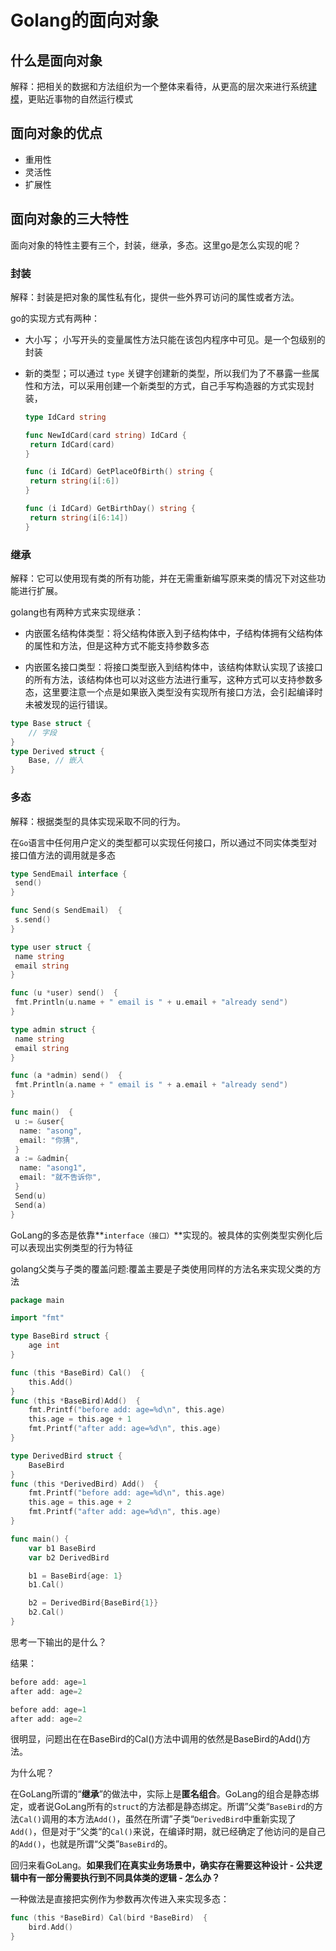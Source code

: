 # Golang的面向对象

## 什么是面向对象

解释：把相关的数据和方法组织为一个整体来看待，从更高的层次来进行系统[建模](https://baike.baidu.com/item/建模/814831)，更贴近事物的自然运行模式

## 面向对象的优点

+ 重用性
+ 灵活性
+ 扩展性



## 面向对象的三大特性

面向对象的特性主要有三个，封装，继承，多态。这里go是怎么实现的呢？

### 封装

解释：封装是把对象的属性私有化，提供一些外界可访问的属性或者方法。

go的实现方式有两种：

+ 大小写； 小写开头的变量属性方法只能在该包内程序中可见。是一个包级别的封装

+ 新的类型；可以通过 `type` 关键字创建新的类型，所以我们为了不暴露一些属性和方法，可以采用创建一个新类型的方式，自己手写构造器的方式实现封装，

  ```go
  type IdCard string
  
  func NewIdCard(card string) IdCard {
   return IdCard(card)
  }
  
  func (i IdCard) GetPlaceOfBirth() string {
   return string(i[:6])
  }
  
  func (i IdCard) GetBirthDay() string {
   return string(i[6:14])
  }
  ```

### 继承

解释：它可以使用现有类的所有功能，并在无需重新编写原来类的情况下对这些功能进行扩展。

golang也有两种方式来实现继承：

+ 内嵌匿名结构体类型：将父结构体嵌入到子结构体中，子结构体拥有父结构体的属性和方法，但是这种方式不能支持参数多态

- 内嵌匿名接口类型：将接口类型嵌入到结构体中，该结构体默认实现了该接口的所有方法，该结构体也可以对这些方法进行重写，这种方式可以支持参数多态，这里要注意一个点是如果嵌入类型没有实现所有接口方法，会引起编译时未被发现的运行错误。

```go
type Base struct {
    // 字段
}
type Derived struct {
    Base, // 嵌入
}
```

### 多态

解释：根据类型的具体实现采取不同的行为。

在`Go`语言中任何用户定义的类型都可以实现任何接口，所以通过不同实体类型对接口值方法的调用就是多态

```go
type SendEmail interface {
 send()
}

func Send(s SendEmail)  {
 s.send()
}

type user struct {
 name string
 email string
}

func (u *user) send()  {
 fmt.Println(u.name + " email is " + u.email + "already send")
}

type admin struct {
 name string
 email string
}

func (a *admin) send()  {
 fmt.Println(a.name + " email is " + a.email + "already send")
}

func main()  {
 u := &user{
  name: "asong",
  email: "你猜",
 }
 a := &admin{
  name: "asong1",
  email: "就不告诉你",
 }
 Send(u)
 Send(a)
}
```

GoLang的多态是依靠**`interface（接口）`**实现的。被具体的实例类型实例化后可以表现出实例类型的行为特征

golang父类与子类的覆盖问题:覆盖主要是子类使用同样的方法名来实现父类的方法

```go
package main

import "fmt"

type BaseBird struct {
    age int
}

func (this *BaseBird) Cal()  {
    this.Add()
}
func (this *BaseBird)Add()  {
    fmt.Printf("before add: age=%d\n", this.age)
    this.age = this.age + 1
    fmt.Printf("after add: age=%d\n", this.age)
}

type DerivedBird struct {
    BaseBird
}
func (this *DerivedBird) Add()  {
    fmt.Printf("before add: age=%d\n", this.age)
    this.age = this.age + 2
    fmt.Printf("after add: age=%d\n", this.age)
}

func main() {
    var b1 BaseBird
    var b2 DerivedBird

    b1 = BaseBird{age: 1}
    b1.Cal()

    b2 = DerivedBird{BaseBird{1}}
    b2.Cal()
}
```

思考一下输出的是什么？

结果：

```go
before add: age=1
after add: age=2

before add: age=1
after add: age=2
```

很明显，问题出在在BaseBird的Cal()方法中调用的依然是BaseBird的Add()方法。

为什么呢？

在GoLang所谓的“**继承**”的做法中，实际上是**匿名组合**。GoLang的组合是静态绑定，或者说GoLang所有的`struct`的方法都是静态绑定。所谓”父类“`BaseBird`的方法`Cal()`调用的本方法`Add()`，虽然在所谓”子类“`DerivedBird`中重新实现了`Add()`，但是对于”父类“的`Cal()`来说，在编译时期，就已经确定了他访问的是自己的`Add()`，也就是所谓“父类”`BaseBird`的。

回归来看GoLang。**如果我们在真实业务场景中，确实存在需要这种设计 - 公共逻辑中有一部分需要执行到不同具体类的逻辑 - 怎么办？**

一种做法是直接把实例作为参数再次传进入来实现多态：

```go
func (this *BaseBird) Cal(bird *BaseBird)  {
    bird.Add()
}
```

